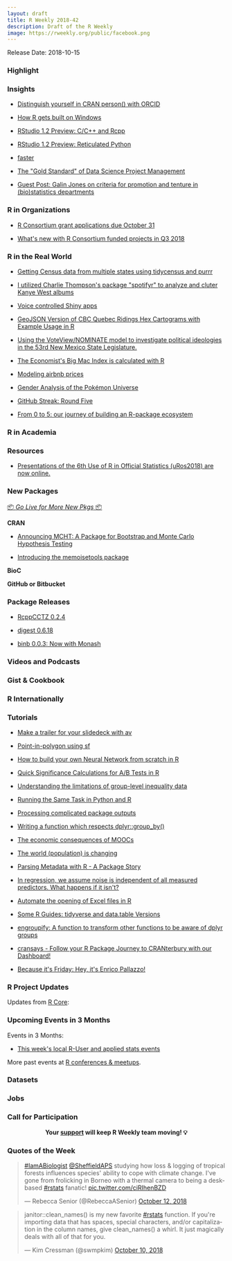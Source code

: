```yaml
---
layout: draft
title: R Weekly 2018-42
description: Draft of the R Weekly
image: https://rweekly.org/public/facebook.png
---
```


Release Date: 2018-10-15

###  Highlight




### Insights


+ [Distinguish yourself in CRAN person() with ORCID](https://ropensci.org/technotes/2018/10/08/orcid/)



+ [How R gets built on Windows](http://blog.revolutionanalytics.com/2018/10/how-r-gets-built-on-windows.html)

+ [RStudio 1.2 Preview: C/C++ and Rcpp](https://blog.rstudio.com/2018/10/11/rstudio-1-2-preview-cpp/)

+ [RStudio 1.2 Preview: Reticulated Python](https://blog.rstudio.com/2018/10/09/rstudio-1-2-preview-reticulated-python/)

+ [faster](https://medium.com/graalvm/faster-r-with-fastr-4b8db0e0dceb)


+ [The "Gold Standard" of Data Science Project Management](https://towardsdatascience.com/the-gold-standard-of-data-science-project-management-13d68c9e85d6)


+ [Guest Post: Galin Jones on criteria for promotion and tenture in (bio)statistics departments](https://simplystatistics.org/2018/10/11/guest-post-galin-jones-on-criteria-for-promotion-and-tenture-in-bio-statistics-departments/)


###  R in Organizations


+ [R Consortium grant applications due October 31](http://blog.revolutionanalytics.com/2018/10/r-consortium-grant-applications-due-october-31.html)

+ [What's new with R Consortium funded projects in Q3 2018](https://www.r-consortium.org/blog/2018/10/09/whats-new-with-r-consortium-funded-projects-in-q3-2018)

### R in the Real World

+ [Getting Census data from multiple states using tidycensus and purrr](https://mattherman.info/blog/tidycensus-mult/)

+ [I utilized Charlie Thompson's package "spotifyr" to analyze and cluter Kanye West albums](https://www.chadbixby.com/2018/08/30/spotify/)

+ [Voice controlled Shiny apps](https://www.jumpingrivers.com/blog/voice-control-your-shiny-apps/)

+ [GeoJSON  Version of CBC Quebec Ridings Hex Cartograms with  Example Usage in R](https://rud.is/b/2018/10/10/geojson-version-of-cbc-quebec-ridings-hex-cartograms-with-example-usage-in-r/)


+ [Using the VoteView/NOMINATE model to investigate political ideologies in the 53rd New Mexico State Legislature.](https://www.jtimm.net/2018/10/10/nominate-multi-dimensional-scaling-new-mexico-s-53rd-congress/)


+ [The Economist's Big Mac Index is calculated with R](http://blog.revolutionanalytics.com/2018/10/big-mac-index.html)

+ [Modeling airbnb prices](https://www.mango-solutions.com/blog/modeling-airbnb-prices)

+ [Gender Analysis of the Pokémon Universe](http://felixluginbuhl.com/pokemon/)

+ [GitHub Streak: Round Five](http://dirk.eddelbuettel.com/blog/2018/10/12#github_oct2017_oct2018)

+ [From 0 to 5: our journey of building an R-package ecosystem](https://blog.craftlab.hu/from-0-to-5-our-journey-of-building-an-r-package-ecosystem-ec257818e425?gi=4b85d97967f9)

###  R in Academia



###  Resources


+ [Presentations of the 6th Use of R in Official Statistics (uRos2018) are now online.](http://r-project.ro/conference2018-presentations.html)



###  New Packages

<p class="added-hostname"><a href="https://rweekly.org/live" target="_blank" class="externalLink">📦 <i>Go Live for More New Pkgs</i> 📦</a></p>

**CRAN**


+ [Announcing MCHT: A Package for Bootstrap and Monte Carlo Hypothesis Testing](https://ntguardian.wordpress.com/2018/10/08/announcing-mcht-package-bootstrap-monte-carlo-hypothesis-testing/)


+ [Introducing the memoisetools package](https://coolbutuseless.github.io/2018/10/08/introducing-the-memoisetools-package/)


**BioC**


**GitHub or Bitbucket**




### Package Releases


+ [RcppCCTZ 0.2.4](http://dirk.eddelbuettel.com/blog/2018/10/06#rcppcctz_0.2.4)


+ [digest 0.6.18](http://dirk.eddelbuettel.com/blog/2018/10/10#digest_0.6.18)

+ [binb 0.0.3: Now with Monash](http://dirk.eddelbuettel.com/blog/2018/10/12#binb_0.0.3)


###  Videos and Podcasts



### Gist & Cookbook




### R Internationally




###  Tutorials


+ [Make a trailer for your slidedeck with av](https://masalmon.eu/2018/10/07/trailer/)

+ [Point-in-polygon using sf](https://mattherman.info/blog/point-in-poly/)

+ [How to build your own Neural Network from scratch in R](https://www.tychobra.com/posts/2018_10_09_nn_from_scratch/)




+ [Quick Significance Calculations for A/B Tests in R](http://www.win-vector.com/blog/2018/10/quick-significance-calculations-for-a-b-tests-in-r/)

+ [Understanding the limitations of group-level inequality data](http://freerangestats.info/blog/2018/10/07/inequality-groups)


+ [Running the Same Task in Python and R](http://www.win-vector.com/blog/2018/10/running-the-same-task-in-python-and-r/)

+ [Processing complicated package outputs](https://itsalocke.com/blog/processing-complicated-package-outputs/)


+ [Writing a function which respects dplyr::group_by()](https://coolbutuseless.github.io/2018/10/09/writing-a-function-which-respects-dplyrgroup_by/)


+ [The economic consequences of MOOCs](https://simplystatistics.org/2018/10/08/the-economic-consequences-of-moocs/)


+ [The world (population) is changing](https://nowosad.github.io/post/world-pop-change/)

+ [Parsing Metadata with R - A Package Story](https://ropensci.org/blog/2018/10/09/jstor/)


+ [In regression, we assume noise is independent of all measured predictors. What happens if it isn't?](https://www.rdatagen.net/post/linear-regression-models-assume-noise-is-independent/)


+ [Automate the opening of Excel files in R](https://mvaugoyeau.netlify.com/post/automate-the-opening-of-excel-files-in-r/)


+ [Some R Guides: tidyverse and data.table Versions](http://www.win-vector.com/blog/2018/10/some-r-guides-tidyverse-and-data-table-versions/)

+ [engroupify: A function to transform other functions to be aware of dplyr groups](https://coolbutuseless.github.io/2018/10/11/engroupify-a-function-to-transform-other-functions-to-be-aware-of-dplyr-groups/)

+ [cransays - Follow your R Package Journey to CRANterbury with our Dashboard!](https://itsalocke.com/blog/cransays---follow-your-r-package-journey-to-cranterbury-with-our-dashboard/)

+ [Because it's Friday: Hey, it's Enrico Pallazzo!](http://blog.revolutionanalytics.com/2018/10/because-its-friday-hey-its-enrico-palazzo.html)



<!--<div class="post-more-begi
n"></div><div class="post-more-end"></div>-->

###  R Project Updates

Updates from [R Core](http://developer.r-project.org/blosxom.cgi/R-devel/NEWS):


###  Upcoming Events in 3 Months

Events in 3 Months:

+ [This week's local R-User and applied stats events](https://community.rstudio.com/c/irl)

More past events at [R conferences & meetups](https://conf.rweekly.org).

### Datasets




### Jobs




###  Call for Participation



<p class="hide-support added-hostname support-rweekly" style="text-align: center;font-weight: bold;">Your <a class="non-visited externalLink" href="https://www.patreon.com/rweekly" onclick="pas(this)">support</a> will keep R Weekly team moving! 💡</p>

###  Quotes of the Week

<blockquote class="twitter-tweet" data-lang="en"><p lang="en" dir="ltr"><a href="https://twitter.com/hashtag/IamABiologist?src=hash&amp;ref_src=twsrc%5Etfw">#IamABiologist</a> <a href="https://twitter.com/SheffieldAPS?ref_src=twsrc%5Etfw">@SheffieldAPS</a> studying how loss &amp; logging of tropical forests influences species&#39; ability to cope with climate change. I&#39;ve gone from frolicking in Borneo with a thermal camera to being a desk-based <a href="https://twitter.com/hashtag/rstats?src=hash&amp;ref_src=twsrc%5Etfw">#rstats</a> fanatic! <a href="https://t.co/ciRIhenBZD">pic.twitter.com/ciRIhenBZD</a></p>&mdash; Rebecca Senior (@RebeccaASenior) <a href="https://twitter.com/RebeccaASenior/status/1050774491347980289?ref_src=twsrc%5Etfw">October 12, 2018</a></blockquote>

<blockquote class="twitter-tweet" data-lang="en"><p lang="en" dir="ltr">janitor::clean_names() is my new favorite <a href="https://twitter.com/hashtag/rstats?src=hash&amp;ref_src=twsrc%5Etfw">#rstats</a> function. If you&#39;re importing data that has spaces, special characters, and/or capitalization in the column names, give clean_names() a whirl. It just magically deals with all of that for you.</p>&mdash; Kim Cressman (@swmpkim) <a href="https://twitter.com/swmpkim/status/1050081058383908864?ref_src=twsrc%5Etfw">October 10, 2018</a></blockquote>

